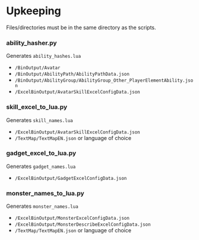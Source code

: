 # Upkeeping
Files/directories must be in the same directory as the scripts.

### ability_hasher.py
Generates `ability_hashes.lua`
- `/BinOutput/Avatar`
- `/BinOutput/AbilityPath/AbilityPathData.json`
- `/BinOutput/AbilityGroup/AbilityGroup_Other_PlayerElementAbility.json`
- `/ExcelBinOutput/AvatarSkillExcelConfigData.json`

### skill_excel_to_lua.py
Generates `skill_names.lua`
- `/ExcelBinOutput/AvatarSkillExcelConfigData.json`
- `/TextMap/TextMapEN.json` or language of choice

### gadget_excel_to_lua.py
Generates `gadget_names.lua`
- `/ExcelBinOutput/GadgetExcelConfigData.json`

### monster_names_to_lua.py
Generates `monster_names.lua`
- `/ExcelBinOutput/MonsterExcelConfigData.json`
- `/ExcelBinOutput/MonsterDescribeExcelConfigData.json`
- `/TextMap/TextMapEN.json` or language of choice